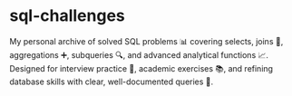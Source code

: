 # sql-challenges
My personal archive of solved SQL problems 📊 covering selects, joins 🔗, aggregations ➕, subqueries 🔍, and advanced analytical functions 📈. Designed for interview practice 💼, academic exercises 📚, and refining database skills with clear, well-documented queries 📝.

